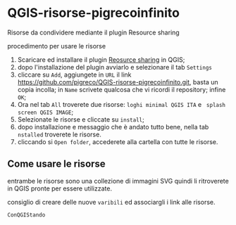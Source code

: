 # QGIS-risorse-pigrecoinfinito
Risorse da condividere mediante il plugin Resource sharing

procedimento per usare le risorse

1. Scaricare ed installare il plugin [Reosurce sharing](http://www.akbargumbira.com/qgis_resources_sharing/) in QGIS;
2. dopo l'installazione del plugin avviarlo e selezionare il tab `Settings` 
3. cliccare su `Add`, aggiungete in `URL` il link https://github.com/pigreco/QGIS-risorse-pigrecoinfinito.git, basta un copia incolla; in `Name` scrivete qualcosa che vi ricordi il repository; infine `OK`; 
4. Ora nel tab `All` troverete due risorse: `loghi minimal QGIS ITA`  e ` splash screen QGIS IMAGE`; 
5. Selezionate le risorse e cliccate su `install`;
6. dopo installazione e messaggio che è andato tutto bene, nella tab `nstalled` troverete le risorse.
7. cliccando si `Open folder`, accederete alla cartella con tutte le risorse.

## Come usare le risorse

entrambe le risorse sono una collezione di immagini SVG quindi li ritroverete in QGIS pronte per essere utilizzate.

consiglio di creare delle nuove `varibili` ed associargli i link alle risorse.

`ConQGIStando`
 
